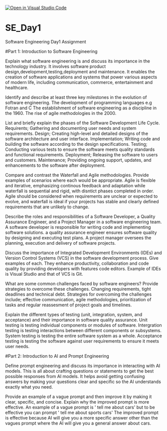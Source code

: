 [![Open in Visual Studio Code](https://classroom.github.com/assets/open-in-vscode-2e0aaae1b6195c2367325f4f02e2d04e9abb55f0b24a779b69b11b9e10269abc.svg)](https://classroom.github.com/online_ide?assignment_repo_id=15596491&assignment_repo_type=AssignmentRepo)
# SE_Day1
Software Engineering Day1 Assignment

#Part 1: Introduction to Software Engineering

Explain what software engineering is and discuss its importance in the technology industry.
It involves software product design,development,testing,deployment and maintenance.
It enables the creation of software applications and systems that power various aspects of modern life, including communication, commerce, entertainment and healthcare.

Identify and describe at least three key milestones in the evolution of software engineering.
The development of programming languages e.g Fotran and C
The establishment of software engineering as a discipline in the 1960.
The rise of agile methodologies in the 2000.

List and briefly explain the phases of the Software Development Life Cycle.
Requirents; Gathering and documenting user needs and system requirements.
Design; Creating high-level and detailed designs of the software architecture and user interface.
Implementation; Writing code and building the software according to the design specifications.
Testing; Conducting various tests to ensure the software meets quality standards and functional requirements.
Deployment; Releasing the software to users and customers.
Maintenance; Providing ongoing support, updates, and enhancements to the software after deployment.

Compare and contrast the Waterfall and Agile methodologies. Provide examples of scenarios where each would be appropriate.
Agile is flexible and iterative, emphasizing continous feedback and adaptation while waterfall is sequential and rigid, with disntict phases completed in order.
Agile should be considered when requirements are unclear or expected to evolve, and waterfall is ideal if your projects has stable and clearly defined requirements that are unlikely to change.

Describe the roles and responsibilities of a Software Developer, a Quality Assurance Engineer, and a Project Manager in a software engineering team.
A software developer is responsible for writing code and implementing software solutions.
a quality assurance engineer ensures software quality by designing and executing test plans.
A project manager oversees the planning, execution and delivery of software projects.

Discuss the importance of Integrated Development Environments (IDEs) and Version Control Systems (VCS) in the software development process. Give examples of each.
They enhance productivity, collaboration and code quality by providing developers with features code editors.
Example of IDEs is Visual Studio and that of VCS is Git.

What are some common challenges faced by software engineers? Provide strategies to overcome these challenges.
Changing requirements, tight deadlines and technical debt.
Strategies for overcoming the challenges include; effective communication, agile methodologies, prioritization of tasks and regular reassesment of project goals and timelines.

Explain the different types of testing (unit, integration, system, and acceptance) and their importance in software quality assurance.
Unit testing is testing individual components or modules of software.
Intergration testing is testing interactions between different components or subsystems.
System testing is testing the entire software system as a whole.
Acceptance testing is testing the software against user requirements to ensure it meets user needs.

#Part 2: Introduction to AI and Prompt Engineering


Define prompt engineering and discuss its importance in interacting with AI models.
This is all about crafting questions or statements to get the best possible responses from AI models.
It helps avoid getting confusing answers by making your questions clear and specific so the AI understands exactly what you need.

Provide an example of a vague prompt and then improve it by making it clear, specific, and concise. Explain why the improved prompt is more effective.
An example of a vague prompt is ' tell me about cars' but to be effective you can prompt ' tell me about sports cars' The improved prompt is effective because AI will give you  a more specific answer other than the vagues prompt where the AI will give you a general answer about cars.
